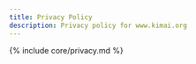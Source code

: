 ```yaml
---
title: Privacy Policy
description: Privacy policy for www.kimai.org
---
```

{% include core/privacy.md %}
